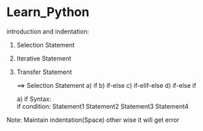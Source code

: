 # Learn_Python
introduction and indentation:
1. Selection Statement
2. Iterative Statement
3. Transfer Statement

   ==> Selection Statement
    a) if   b) if-else  c) if-elif-else   d) if-else if

   a) if 
Syntax:               
if condition:
   Statement1
   Statement2
   Statement3
   Statement4

Note: Maintain indentation(Space) other wise it will get error
